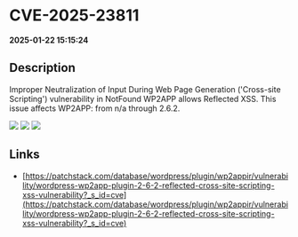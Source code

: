 # CVE-2025-23811

**2025-01-22 15:15:24**

## Description
Improper Neutralization of Input During Web Page Generation ('Cross-site Scripting') vulnerability in NotFound WP2APP allows Reflected XSS. This issue affects WP2APP: from n/a through 2.6.2.

![](https://img.shields.io/static/v1?label=Score&message=7.1&color=red)
![](https://img.shields.io/static/v1?label=Severity&message=HIGH&color=red)
![](https://img.shields.io/static/v1?label=CWE&message=XSS&color=green)

## Links
- [https://patchstack.com/database/wordpress/plugin/wp2appir/vulnerability/wordpress-wp2app-plugin-2-6-2-reflected-cross-site-scripting-xss-vulnerability?_s_id=cve](https://patchstack.com/database/wordpress/plugin/wp2appir/vulnerability/wordpress-wp2app-plugin-2-6-2-reflected-cross-site-scripting-xss-vulnerability?_s_id=cve)
